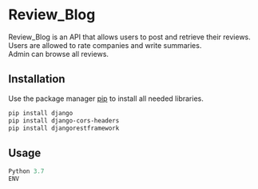 # Review_Blog

Review_Blog is an API that allows users to post and retrieve their reviews.<br />
Users are allowed to rate companies and write summaries.<br />
Admin can browse all reviews.

## Installation

Use the package manager [pip](https://pip.pypa.io/en/stable/) to install all needed libraries.

```bash
pip install django
pip install django-cors-headers
pip install djangorestframework
```

## Usage

```python
Python 3.7
ENV
```
